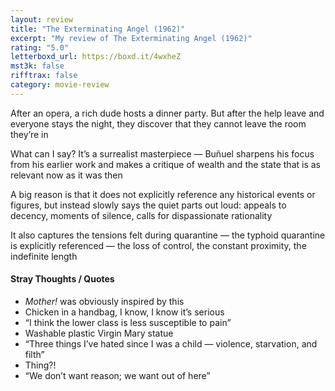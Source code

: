 ```yaml
---
layout: review
title: "The Exterminating Angel (1962)"
excerpt: "My review of The Exterminating Angel (1962)"
rating: "5.0"
letterboxd_url: https://boxd.it/4wxheZ
mst3k: false
rifftrax: false
category: movie-review
---
```


After an opera, a rich dude hosts a dinner party. But after the help leave and everyone stays the night, they discover that they cannot leave the room they’re in

What can I say? It’s a surrealist masterpiece — Buñuel sharpens his focus from his earlier work and makes a critique of wealth and the state that is as relevant now as it was then

A big reason is that it does not explicitly reference any historical events or figures, but instead slowly says the quiet parts out loud: appeals to decency, moments of silence, calls for dispassionate rationality

It also captures the tensions felt during quarantine — the typhoid quarantine is explicitly referenced — the loss of control, the constant proximity, the indefinite length

#### Stray Thoughts / Quotes

- <i>Mother! </i>was obviously inspired by this
- Chicken in a handbag, I know, I know it’s serious
- “I think the lower class is less susceptible to pain”
- Washable plastic Virgin Mary statue
- “Three things I’ve hated since I was a child — violence, starvation, and filth”
- Thing?!
- “We don’t want reason; we want out of here”
